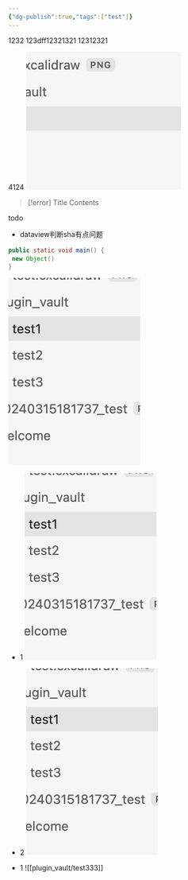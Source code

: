 ```yaml
---
{"dg-publish":true,"tags":["test"]}
---
```


1232
123dff12321321
12312321

4124
![20240315181737_test.png](img/user/20240315181737_test.png)


> [!error] Title
> Contents

todo
- dataview判断sha有点问题

```java title="123"
public static void main() {
 new Object()
}
```

![img1x.png](img/user/img1x.png)


- 1
![img22s.png](img/user/img22s.png)

- 2
![img33.png](img/user/img33.png)


- 1
![[plugin_vault/test333]]